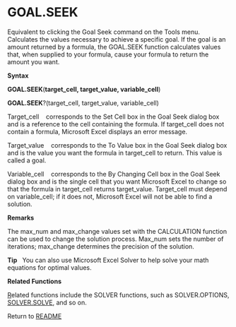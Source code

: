 # GOAL.SEEK

Equivalent to clicking the Goal Seek command on the Tools menu.
Calculates the values necessary to achieve a specific goal. If the goal
is an amount returned by a formula, the GOAL.SEEK function calculates
values that, when supplied to your formula, cause your formula to return
the amount you want.

**Syntax**

**GOAL.SEEK**(**target\_cell, target\_value, variable\_cell**)

**GOAL.SEEK**?(target\_cell, target\_value, variable\_cell)

Target\_cell&nbsp;&nbsp;&nbsp;&nbsp;corresponds to the Set Cell box in
the Goal Seek dialog box and is a reference to the cell containing the
formula. If target\_cell does not contain a formula, Microsoft Excel
displays an error message.

Target\_value&nbsp;&nbsp;&nbsp;&nbsp;corresponds to the To Value box in
the Goal Seek dialog box and is the value you want the formula in
target\_cell to return. This value is called a goal.

Variable\_cell&nbsp;&nbsp;&nbsp;&nbsp;corresponds to the By Changing
Cell box in the Goal Seek dialog box and is the single cell that you
want Microsoft Excel to change so that the formula in target\_cell
returns target\_value. Target\_cell must depend on variable\_cell; if it
does not, Microsoft Excel will not be able to find a solution.

**Remarks**

The max\_num and max\_change values set with the CALCULATION function
can be used to change the solution process. Max\_num sets the number of
iterations; max\_change determines the precision of the solution.

**Tip**&nbsp;&nbsp;&nbsp;You can also use Microsoft Excel Solver to help
solve your math equations for optimal values.

**Related Functions**

[R](R.md)elated functions include the SOLVER functions, such as SOLVER.OPTIONS,
[SOLVER.SOLVE](SOLVER.SOLVE.md), and so on.



Return to [README](README.md)

